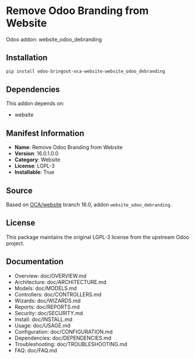 # Remove Odoo Branding from Website

Odoo addon: website_odoo_debranding

## Installation

```bash
pip install odoo-bringout-oca-website-website_odoo_debranding
```

## Dependencies

This addon depends on:
- website

## Manifest Information

- **Name**: Remove Odoo Branding from Website
- **Version**: 16.0.1.0.0
- **Category**: Website
- **License**: LGPL-3
- **Installable**: True

## Source

Based on [OCA/website](https://github.com/OCA/website) branch 16.0, addon `website_odoo_debranding`.

## License

This package maintains the original LGPL-3 license from the upstream Odoo project.

## Documentation

- Overview: doc/OVERVIEW.md
- Architecture: doc/ARCHITECTURE.md
- Models: doc/MODELS.md
- Controllers: doc/CONTROLLERS.md
- Wizards: doc/WIZARDS.md
- Reports: doc/REPORTS.md
- Security: doc/SECURITY.md
- Install: doc/INSTALL.md
- Usage: doc/USAGE.md
- Configuration: doc/CONFIGURATION.md
- Dependencies: doc/DEPENDENCIES.md
- Troubleshooting: doc/TROUBLESHOOTING.md
- FAQ: doc/FAQ.md
